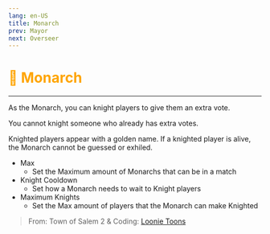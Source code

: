 ```yaml
---
lang: en-US
title: Monarch
prev: Mayor
next: Overseer
---
```


# <font color="#ffa500">👑 <b>Monarch</b></font> <Badge text="Power" type="tip" vertical="middle"/>
---

As the Monarch, you can knight players to give them an extra vote.

You cannot knight someone who already has extra votes.

Knighted players appear with a golden name.
If a knighted player is alive, the Monarch cannot be guessed or exhiled.

* Max
  * Set the Maximum amount of Monarchs that can be in a match
* Knight Cooldown
  * Set how a Monarch needs to wait to Knight players
* Maximum Knights
  * Set the Max amount of players that the Monarch can make Knighted

> From: Town of Salem 2 & Coding: [Loonie Toons](https://github.com/Loonie-Toons)
